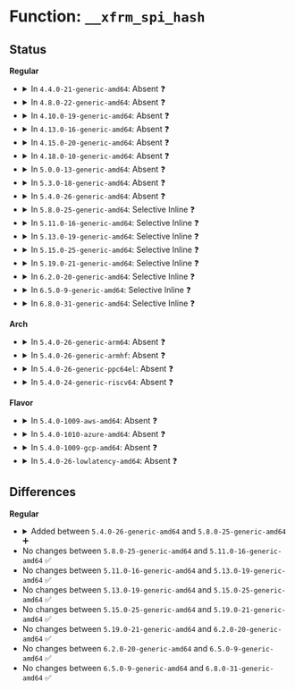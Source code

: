 # Function: <code>__xfrm_spi_hash</code>

## Status
<b>Regular</b>
<ul>
<li>
<details>
<summary>In <code>4.4.0-21-generic-amd64</code>: Absent ❓</summary>

```json
{
  "name": "__xfrm_spi_hash",
  "collision_type": "Unique Static",
  "inline_type": "Full",
  "funcs": [
    {
      "addr": 18446744071586940577,
      "name": "__xfrm_spi_hash",
      "external": false,
      "loc": "net/xfrm/xfrm_hash.h:119",
      "file": "net/xfrm/xfrm_state.c",
      "inline": "declared, inlined",
      "caller_inline": [
        "net/xfrm/xfrm_state.c:xfrm_hash_resize",
        "net/xfrm/xfrm_state.c:__xfrm_state_lookup",
        "net/xfrm/xfrm_state.c:xfrm_alloc_spi",
        "net/xfrm/xfrm_state.c:__xfrm_state_insert",
        "net/xfrm/xfrm_state.c:xfrm_state_find"
      ],
      "caller_func": []
    }
  ],
  "symbols": []
}
```
</details>
</li>
<li>
<details>
<summary>In <code>4.8.0-22-generic-amd64</code>: Absent ❓</summary>

```json
{
  "name": "__xfrm_spi_hash",
  "collision_type": "Unique Static",
  "inline_type": "Full",
  "funcs": [
    {
      "addr": 18446744071587390312,
      "name": "__xfrm_spi_hash",
      "external": false,
      "loc": "net/xfrm/xfrm_hash.h:119",
      "file": "net/xfrm/xfrm_state.c",
      "inline": "declared, inlined",
      "caller_inline": [
        "net/xfrm/xfrm_state.c:xfrm_alloc_spi",
        "net/xfrm/xfrm_state.c:__xfrm_state_insert",
        "net/xfrm/xfrm_state.c:xfrm_state_find",
        "net/xfrm/xfrm_state.c:__xfrm_state_lookup",
        "net/xfrm/xfrm_state.c:xfrm_hash_resize"
      ],
      "caller_func": []
    }
  ],
  "symbols": []
}
```
</details>
</li>
<li>
<details>
<summary>In <code>4.10.0-19-generic-amd64</code>: Absent ❓</summary>

```json
{
  "name": "__xfrm_spi_hash",
  "collision_type": "Unique Static",
  "inline_type": "Full",
  "funcs": [
    {
      "addr": 18446744071587598616,
      "name": "__xfrm_spi_hash",
      "external": false,
      "loc": "net/xfrm/xfrm_hash.h:119",
      "file": "net/xfrm/xfrm_state.c",
      "inline": "declared, inlined",
      "caller_inline": [
        "net/xfrm/xfrm_state.c:xfrm_alloc_spi",
        "net/xfrm/xfrm_state.c:__xfrm_state_insert",
        "net/xfrm/xfrm_state.c:xfrm_state_find",
        "net/xfrm/xfrm_state.c:__xfrm_state_lookup",
        "net/xfrm/xfrm_state.c:xfrm_hash_resize"
      ],
      "caller_func": []
    }
  ],
  "symbols": []
}
```
</details>
</li>
<li>
<details>
<summary>In <code>4.13.0-16-generic-amd64</code>: Absent ❓</summary>

```json
{
  "name": "__xfrm_spi_hash",
  "collision_type": "Unique Static",
  "inline_type": "Full",
  "funcs": [
    {
      "addr": 18446744071587741905,
      "name": "__xfrm_spi_hash",
      "external": false,
      "loc": "net/xfrm/xfrm_hash.h:119",
      "file": "net/xfrm/xfrm_state.c",
      "inline": "declared, inlined",
      "caller_inline": [
        "net/xfrm/xfrm_state.c:xfrm_alloc_spi",
        "net/xfrm/xfrm_state.c:__xfrm_state_insert",
        "net/xfrm/xfrm_state.c:xfrm_state_find",
        "net/xfrm/xfrm_state.c:__xfrm_state_lookup",
        "net/xfrm/xfrm_state.c:xfrm_hash_resize"
      ],
      "caller_func": []
    }
  ],
  "symbols": []
}
```
</details>
</li>
<li>
<details>
<summary>In <code>4.15.0-20-generic-amd64</code>: Absent ❓</summary>

```json
{
  "name": "__xfrm_spi_hash",
  "collision_type": "Unique Static",
  "inline_type": "Full",
  "funcs": [
    {
      "addr": 18446744071588268423,
      "name": "__xfrm_spi_hash",
      "external": false,
      "loc": "net/xfrm/xfrm_hash.h:120",
      "file": "net/xfrm/xfrm_state.c",
      "inline": "declared, inlined",
      "caller_inline": [
        "net/xfrm/xfrm_state.c:xfrm_alloc_spi",
        "net/xfrm/xfrm_state.c:__xfrm_state_insert",
        "net/xfrm/xfrm_state.c:xfrm_state_find",
        "net/xfrm/xfrm_state.c:__xfrm_state_lookup",
        "net/xfrm/xfrm_state.c:xfrm_hash_resize"
      ],
      "caller_func": []
    }
  ],
  "symbols": []
}
```
</details>
</li>
<li>
<details>
<summary>In <code>4.18.0-10-generic-amd64</code>: Absent ❓</summary>

```json
{
  "name": "__xfrm_spi_hash",
  "collision_type": "Unique Static",
  "inline_type": "Full",
  "funcs": [
    {
      "addr": 18446744071588624609,
      "name": "__xfrm_spi_hash",
      "external": false,
      "loc": "net/xfrm/xfrm_hash.h:120",
      "file": "net/xfrm/xfrm_state.c",
      "inline": "declared, inlined",
      "caller_inline": [
        "net/xfrm/xfrm_state.c:xfrm_alloc_spi",
        "net/xfrm/xfrm_state.c:__xfrm_state_insert",
        "net/xfrm/xfrm_state.c:xfrm_state_find",
        "net/xfrm/xfrm_state.c:__xfrm_state_lookup",
        "net/xfrm/xfrm_state.c:xfrm_hash_resize"
      ],
      "caller_func": []
    }
  ],
  "symbols": []
}
```
</details>
</li>
<li>
<details>
<summary>In <code>5.0.0-13-generic-amd64</code>: Absent ❓</summary>

```json
{
  "name": "__xfrm_spi_hash",
  "collision_type": "Unique Static",
  "inline_type": "Full",
  "funcs": [
    {
      "addr": 18446744071588837927,
      "name": "__xfrm_spi_hash",
      "external": false,
      "loc": "net/xfrm/xfrm_hash.h:119",
      "file": "net/xfrm/xfrm_state.c",
      "inline": "declared, inlined",
      "caller_inline": [
        "net/xfrm/xfrm_state.c:xfrm_alloc_spi",
        "net/xfrm/xfrm_state.c:__xfrm_state_insert",
        "net/xfrm/xfrm_state.c:xfrm_state_find",
        "net/xfrm/xfrm_state.c:__xfrm_state_lookup",
        "net/xfrm/xfrm_state.c:xfrm_hash_resize"
      ],
      "caller_func": []
    }
  ],
  "symbols": []
}
```
</details>
</li>
<li>
<details>
<summary>In <code>5.3.0-18-generic-amd64</code>: Absent ❓</summary>

```json
{
  "name": "__xfrm_spi_hash",
  "collision_type": "Unique Static",
  "inline_type": "Full",
  "funcs": [
    {
      "addr": 18446744071589271497,
      "name": "__xfrm_spi_hash",
      "external": false,
      "loc": "net/xfrm/xfrm_hash.h:119",
      "file": "net/xfrm/xfrm_state.c",
      "inline": "declared, inlined",
      "caller_inline": [
        "net/xfrm/xfrm_state.c:xfrm_alloc_spi",
        "net/xfrm/xfrm_state.c:__xfrm_state_insert",
        "net/xfrm/xfrm_state.c:xfrm_state_find",
        "net/xfrm/xfrm_state.c:__xfrm_state_lookup",
        "net/xfrm/xfrm_state.c:xfrm_hash_resize"
      ],
      "caller_func": []
    }
  ],
  "symbols": []
}
```
</details>
</li>
<li>
<details>
<summary>In <code>5.4.0-26-generic-amd64</code>: Absent ❓</summary>

```json
{
  "name": "__xfrm_spi_hash",
  "collision_type": "Unique Static",
  "inline_type": "Full",
  "funcs": [
    {
      "addr": 18446744071589496473,
      "name": "__xfrm_spi_hash",
      "external": false,
      "loc": "net/xfrm/xfrm_hash.h:119",
      "file": "net/xfrm/xfrm_state.c",
      "inline": "declared, inlined",
      "caller_inline": [
        "net/xfrm/xfrm_state.c:xfrm_alloc_spi",
        "net/xfrm/xfrm_state.c:__xfrm_state_insert",
        "net/xfrm/xfrm_state.c:xfrm_state_find",
        "net/xfrm/xfrm_state.c:__xfrm_state_lookup",
        "net/xfrm/xfrm_state.c:xfrm_hash_resize"
      ],
      "caller_func": []
    }
  ],
  "symbols": []
}
```
</details>
</li>
<li>
<details>
<summary>In <code>5.8.0-25-generic-amd64</code>: Selective Inline ❓</summary>

```c
unsigned int __xfrm_spi_hash(const xfrm_address_t * daddr, __be32 spi, u8 proto, short unsigned int family, unsigned int hmask)
```

```json
{
  "name": "__xfrm_spi_hash",
  "collision_type": "Unique Static",
  "inline_type": "Selective",
  "funcs": [
    {
      "addr": 18446744071590489358,
      "name": "__xfrm_spi_hash",
      "external": false,
      "loc": "net/xfrm/xfrm_hash.h:119",
      "file": "net/xfrm/xfrm_state.c",
      "inline": "declared, inlined",
      "caller_inline": [
        "net/xfrm/xfrm_state.c:xfrm_alloc_spi",
        "net/xfrm/xfrm_state.c:__xfrm_state_insert"
      ],
      "caller_func": [
        "net/xfrm/xfrm_state.c:xfrm_state_find"
      ]
    }
  ],
  "symbols": [
    {
      "addr": 18446744071590482544,
      "name": "__xfrm_spi_hash",
      "section": ".text",
      "bind": "STB_LOCAL",
      "size": 229
    }
  ]
}
```
</details>
</li>
<li>
<details>
<summary>In <code>5.11.0-16-generic-amd64</code>: Selective Inline ❓</summary>

```c
unsigned int __xfrm_spi_hash(const xfrm_address_t * daddr, __be32 spi, u8 proto, short unsigned int family, unsigned int hmask)
```

```json
{
  "name": "__xfrm_spi_hash",
  "collision_type": "Unique Static",
  "inline_type": "Selective",
  "funcs": [
    {
      "addr": 18446744071590548689,
      "name": "__xfrm_spi_hash",
      "external": false,
      "loc": "net/xfrm/xfrm_hash.h:119",
      "file": "net/xfrm/xfrm_state.c",
      "inline": "declared, inlined",
      "caller_inline": [
        "net/xfrm/xfrm_state.c:xfrm_alloc_spi",
        "net/xfrm/xfrm_state.c:__xfrm_state_insert"
      ],
      "caller_func": [
        "net/xfrm/xfrm_state.c:xfrm_state_find"
      ]
    }
  ],
  "symbols": [
    {
      "addr": 18446744071590541840,
      "name": "__xfrm_spi_hash",
      "section": ".text",
      "bind": "STB_LOCAL",
      "size": 229
    }
  ]
}
```
</details>
</li>
<li>
<details>
<summary>In <code>5.13.0-19-generic-amd64</code>: Selective Inline ❓</summary>

```c
unsigned int __xfrm_spi_hash(const xfrm_address_t * daddr, __be32 spi, u8 proto, short unsigned int family, unsigned int hmask)
```

```json
{
  "name": "__xfrm_spi_hash",
  "collision_type": "Unique Static",
  "inline_type": "Selective",
  "funcs": [
    {
      "addr": 18446744071590474001,
      "name": "__xfrm_spi_hash",
      "external": false,
      "loc": "net/xfrm/xfrm_hash.h:119",
      "file": "net/xfrm/xfrm_state.c",
      "inline": "declared, inlined",
      "caller_inline": [
        "net/xfrm/xfrm_state.c:xfrm_alloc_spi",
        "net/xfrm/xfrm_state.c:__xfrm_state_insert",
        "net/xfrm/xfrm_state.c:xfrm_hash_resize"
      ],
      "caller_func": [
        "net/xfrm/xfrm_state.c:xfrm_state_find"
      ]
    }
  ],
  "symbols": [
    {
      "addr": 18446744071590468864,
      "name": "__xfrm_spi_hash",
      "section": ".text",
      "bind": "STB_LOCAL",
      "size": 219
    }
  ]
}
```
</details>
</li>
<li>
<details>
<summary>In <code>5.15.0-25-generic-amd64</code>: Selective Inline ❓</summary>

```c
unsigned int __xfrm_spi_hash(const xfrm_address_t * daddr, __be32 spi, u8 proto, short unsigned int family, unsigned int hmask)
```

```json
{
  "name": "__xfrm_spi_hash",
  "collision_type": "Unique Static",
  "inline_type": "Selective",
  "funcs": [
    {
      "addr": 18446744071591277761,
      "name": "__xfrm_spi_hash",
      "external": false,
      "loc": "net/xfrm/xfrm_hash.h:119",
      "file": "net/xfrm/xfrm_state.c",
      "inline": "declared, inlined",
      "caller_inline": [
        "net/xfrm/xfrm_state.c:xfrm_alloc_spi",
        "net/xfrm/xfrm_state.c:__xfrm_state_insert"
      ],
      "caller_func": [
        "net/xfrm/xfrm_state.c:xfrm_state_find"
      ]
    }
  ],
  "symbols": [
    {
      "addr": 18446744071591270576,
      "name": "__xfrm_spi_hash",
      "section": ".text",
      "bind": "STB_LOCAL",
      "size": 219
    }
  ]
}
```
</details>
</li>
<li>
<details>
<summary>In <code>5.19.0-21-generic-amd64</code>: Selective Inline ❓</summary>

```c
unsigned int __xfrm_spi_hash(const xfrm_address_t * daddr, __be32 spi, u8 proto, short unsigned int family, unsigned int hmask)
```

```json
{
  "name": "__xfrm_spi_hash",
  "collision_type": "Unique Static",
  "inline_type": "Selective",
  "funcs": [
    {
      "addr": 18446744071592944196,
      "name": "__xfrm_spi_hash",
      "external": false,
      "loc": "net/xfrm/xfrm_hash.h:119",
      "file": "net/xfrm/xfrm_state.c",
      "inline": "declared, inlined",
      "caller_inline": [
        "net/xfrm/xfrm_state.c:xfrm_alloc_spi",
        "net/xfrm/xfrm_state.c:__xfrm_state_insert"
      ],
      "caller_func": [
        "net/xfrm/xfrm_state.c:xfrm_state_find"
      ]
    }
  ],
  "symbols": [
    {
      "addr": 18446744071592936592,
      "name": "__xfrm_spi_hash",
      "section": ".text",
      "bind": "STB_LOCAL",
      "size": 237
    }
  ]
}
```
</details>
</li>
<li>
<details>
<summary>In <code>6.2.0-20-generic-amd64</code>: Selective Inline ❓</summary>

```c
unsigned int __xfrm_spi_hash(const xfrm_address_t * daddr, __be32 spi, u8 proto, short unsigned int family, unsigned int hmask)
```

```json
{
  "name": "__xfrm_spi_hash",
  "collision_type": "Unique Static",
  "inline_type": "Selective",
  "funcs": [
    {
      "addr": 18446744071594827378,
      "name": "__xfrm_spi_hash",
      "external": false,
      "loc": "net/xfrm/xfrm_hash.h:119",
      "file": "net/xfrm/xfrm_state.c",
      "inline": "declared, inlined",
      "caller_inline": [
        "net/xfrm/xfrm_state.c:xfrm_alloc_spi",
        "net/xfrm/xfrm_state.c:__xfrm_state_insert"
      ],
      "caller_func": [
        "net/xfrm/xfrm_state.c:xfrm_state_find",
        "net/xfrm/xfrm_state.c:xfrm_state_find"
      ]
    }
  ],
  "symbols": [
    {
      "addr": 18446744071594819024,
      "name": "__xfrm_spi_hash",
      "section": ".text",
      "bind": "STB_LOCAL",
      "size": 237
    }
  ]
}
```
</details>
</li>
<li>
<details>
<summary>In <code>6.5.0-9-generic-amd64</code>: Selective Inline ❓</summary>

```c
unsigned int __xfrm_spi_hash(const xfrm_address_t * daddr, __be32 spi, u8 proto, short unsigned int family, unsigned int hmask)
```

```json
{
  "name": "__xfrm_spi_hash",
  "collision_type": "Unique Static",
  "inline_type": "Selective",
  "funcs": [
    {
      "addr": 18446744071595218797,
      "name": "__xfrm_spi_hash",
      "external": false,
      "loc": "net/xfrm/xfrm_hash.h:119",
      "file": "net/xfrm/xfrm_state.c",
      "inline": "declared, inlined",
      "caller_inline": [
        "net/xfrm/xfrm_state.c:xfrm_alloc_spi",
        "net/xfrm/xfrm_state.c:__xfrm_state_insert"
      ],
      "caller_func": [
        "net/xfrm/xfrm_state.c:xfrm_state_find",
        "net/xfrm/xfrm_state.c:xfrm_state_find"
      ]
    }
  ],
  "symbols": [
    {
      "addr": 18446744071595210496,
      "name": "__xfrm_spi_hash",
      "section": ".text",
      "bind": "STB_LOCAL",
      "size": 241
    }
  ]
}
```
</details>
</li>
<li>
<details>
<summary>In <code>6.8.0-31-generic-amd64</code>: Selective Inline ❓</summary>

```c
unsigned int __xfrm_spi_hash(const xfrm_address_t * daddr, __be32 spi, u8 proto, short unsigned int family, unsigned int hmask)
```

```json
{
  "name": "__xfrm_spi_hash",
  "collision_type": "Unique Static",
  "inline_type": "Selective",
  "funcs": [
    {
      "addr": 18446744071596059341,
      "name": "__xfrm_spi_hash",
      "external": false,
      "loc": "net/xfrm/xfrm_hash.h:119",
      "file": "net/xfrm/xfrm_state.c",
      "inline": "declared, inlined",
      "caller_inline": [
        "net/xfrm/xfrm_state.c:xfrm_alloc_spi",
        "net/xfrm/xfrm_state.c:__xfrm_state_insert"
      ],
      "caller_func": [
        "net/xfrm/xfrm_state.c:xfrm_state_find",
        "net/xfrm/xfrm_state.c:xfrm_state_find"
      ]
    }
  ],
  "symbols": [
    {
      "addr": 18446744071596051040,
      "name": "__xfrm_spi_hash",
      "section": ".text",
      "bind": "STB_LOCAL",
      "size": 241
    }
  ]
}
```
</details>
</li>
</ul>
<b>Arch</b>
<ul>
<li>
<details>
<summary>In <code>5.4.0-26-generic-arm64</code>: Absent ❓</summary>

```json
{
  "name": "__xfrm_spi_hash",
  "collision_type": "Unique Static",
  "inline_type": "Full",
  "funcs": [
    {
      "addr": 18446603336503164400,
      "name": "__xfrm_spi_hash",
      "external": false,
      "loc": "net/xfrm/xfrm_hash.h:119",
      "file": "net/xfrm/xfrm_state.c",
      "inline": "declared, inlined",
      "caller_inline": [
        "net/xfrm/xfrm_state.c:xfrm_alloc_spi",
        "net/xfrm/xfrm_state.c:__xfrm_state_insert",
        "net/xfrm/xfrm_state.c:xfrm_state_find",
        "net/xfrm/xfrm_state.c:__xfrm_state_lookup",
        "net/xfrm/xfrm_state.c:xfrm_hash_resize"
      ],
      "caller_func": []
    }
  ],
  "symbols": []
}
```
</details>
</li>
<li>
<details>
<summary>In <code>5.4.0-26-generic-armhf</code>: Absent ❓</summary>

```json
{
  "name": "__xfrm_spi_hash",
  "collision_type": "Unique Static",
  "inline_type": "Full",
  "funcs": [
    {
      "addr": 3235836040,
      "name": "__xfrm_spi_hash",
      "external": false,
      "loc": "net/xfrm/xfrm_hash.h:119",
      "file": "net/xfrm/xfrm_state.c",
      "inline": "declared, inlined",
      "caller_inline": [
        "net/xfrm/xfrm_state.c:xfrm_alloc_spi",
        "net/xfrm/xfrm_state.c:__xfrm_state_insert",
        "net/xfrm/xfrm_state.c:xfrm_state_find",
        "net/xfrm/xfrm_state.c:__xfrm_state_lookup",
        "net/xfrm/xfrm_state.c:xfrm_hash_resize"
      ],
      "caller_func": []
    }
  ],
  "symbols": []
}
```
</details>
</li>
<li>
<details>
<summary>In <code>5.4.0-26-generic-ppc64el</code>: Absent ❓</summary>

```json
{
  "name": "__xfrm_spi_hash",
  "collision_type": "Unique Static",
  "inline_type": "Full",
  "funcs": [
    {
      "addr": 13835058055296884412,
      "name": "__xfrm_spi_hash",
      "external": false,
      "loc": "net/xfrm/xfrm_hash.h:119",
      "file": "net/xfrm/xfrm_state.c",
      "inline": "declared, inlined",
      "caller_inline": [
        "net/xfrm/xfrm_state.c:xfrm_alloc_spi",
        "net/xfrm/xfrm_state.c:__xfrm_state_insert",
        "net/xfrm/xfrm_state.c:xfrm_state_find",
        "net/xfrm/xfrm_state.c:__xfrm_state_lookup",
        "net/xfrm/xfrm_state.c:xfrm_hash_resize"
      ],
      "caller_func": []
    }
  ],
  "symbols": []
}
```
</details>
</li>
<li>
<details>
<summary>In <code>5.4.0-24-generic-riscv64</code>: Absent ❓</summary>

```json
{
  "name": "__xfrm_spi_hash",
  "collision_type": "Unique Static",
  "inline_type": "Full",
  "funcs": [
    {
      "addr": 18446743936279205342,
      "name": "__xfrm_spi_hash",
      "external": false,
      "loc": "net/xfrm/xfrm_hash.h:119",
      "file": "net/xfrm/xfrm_state.c",
      "inline": "declared, inlined",
      "caller_inline": [
        "net/xfrm/xfrm_state.c:xfrm_alloc_spi",
        "net/xfrm/xfrm_state.c:__xfrm_state_insert",
        "net/xfrm/xfrm_state.c:xfrm_state_find",
        "net/xfrm/xfrm_state.c:__xfrm_state_lookup",
        "net/xfrm/xfrm_state.c:xfrm_hash_resize"
      ],
      "caller_func": []
    }
  ],
  "symbols": []
}
```
</details>
</li>
</ul>
<b>Flavor</b>
<ul>
<li>
<details>
<summary>In <code>5.4.0-1009-aws-amd64</code>: Absent ❓</summary>

```json
{
  "name": "__xfrm_spi_hash",
  "collision_type": "Unique Static",
  "inline_type": "Full",
  "funcs": [
    {
      "addr": 18446744071589100841,
      "name": "__xfrm_spi_hash",
      "external": false,
      "loc": "net/xfrm/xfrm_hash.h:119",
      "file": "net/xfrm/xfrm_state.c",
      "inline": "declared, inlined",
      "caller_inline": [
        "net/xfrm/xfrm_state.c:xfrm_alloc_spi",
        "net/xfrm/xfrm_state.c:__xfrm_state_insert",
        "net/xfrm/xfrm_state.c:xfrm_state_find",
        "net/xfrm/xfrm_state.c:__xfrm_state_lookup",
        "net/xfrm/xfrm_state.c:xfrm_hash_resize"
      ],
      "caller_func": []
    }
  ],
  "symbols": []
}
```
</details>
</li>
<li>
<details>
<summary>In <code>5.4.0-1010-azure-amd64</code>: Absent ❓</summary>

```json
{
  "name": "__xfrm_spi_hash",
  "collision_type": "Unique Static",
  "inline_type": "Full",
  "funcs": [
    {
      "addr": 18446744071588825881,
      "name": "__xfrm_spi_hash",
      "external": false,
      "loc": "net/xfrm/xfrm_hash.h:119",
      "file": "net/xfrm/xfrm_state.c",
      "inline": "declared, inlined",
      "caller_inline": [
        "net/xfrm/xfrm_state.c:xfrm_alloc_spi",
        "net/xfrm/xfrm_state.c:__xfrm_state_insert",
        "net/xfrm/xfrm_state.c:xfrm_state_find",
        "net/xfrm/xfrm_state.c:__xfrm_state_lookup",
        "net/xfrm/xfrm_state.c:xfrm_hash_resize"
      ],
      "caller_func": []
    }
  ],
  "symbols": []
}
```
</details>
</li>
<li>
<details>
<summary>In <code>5.4.0-1009-gcp-amd64</code>: Absent ❓</summary>

```json
{
  "name": "__xfrm_spi_hash",
  "collision_type": "Unique Static",
  "inline_type": "Full",
  "funcs": [
    {
      "addr": 18446744071589537705,
      "name": "__xfrm_spi_hash",
      "external": false,
      "loc": "net/xfrm/xfrm_hash.h:119",
      "file": "net/xfrm/xfrm_state.c",
      "inline": "declared, inlined",
      "caller_inline": [
        "net/xfrm/xfrm_state.c:xfrm_alloc_spi",
        "net/xfrm/xfrm_state.c:__xfrm_state_insert",
        "net/xfrm/xfrm_state.c:xfrm_state_find",
        "net/xfrm/xfrm_state.c:__xfrm_state_lookup",
        "net/xfrm/xfrm_state.c:xfrm_hash_resize"
      ],
      "caller_func": []
    }
  ],
  "symbols": []
}
```
</details>
</li>
<li>
<details>
<summary>In <code>5.4.0-26-lowlatency-amd64</code>: Absent ❓</summary>

```json
{
  "name": "__xfrm_spi_hash",
  "collision_type": "Unique Static",
  "inline_type": "Full",
  "funcs": [
    {
      "addr": 18446744071589585111,
      "name": "__xfrm_spi_hash",
      "external": false,
      "loc": "net/xfrm/xfrm_hash.h:119",
      "file": "net/xfrm/xfrm_state.c",
      "inline": "declared, inlined",
      "caller_inline": [
        "net/xfrm/xfrm_state.c:xfrm_alloc_spi",
        "net/xfrm/xfrm_state.c:__xfrm_state_insert",
        "net/xfrm/xfrm_state.c:xfrm_state_find",
        "net/xfrm/xfrm_state.c:__xfrm_state_lookup",
        "net/xfrm/xfrm_state.c:xfrm_hash_resize"
      ],
      "caller_func": []
    }
  ],
  "symbols": []
}
```
</details>
</li>
</ul>

## Differences
<b>Regular</b>
<ul>
<li>
<details>
<summary>Added between <code>5.4.0-26-generic-amd64</code> and <code>5.8.0-25-generic-amd64</code> ➕</summary>

```c
unsigned int __xfrm_spi_hash(const xfrm_address_t * daddr, __be32 spi, u8 proto, short unsigned int family, unsigned int hmask)
```
</details>
</li>
<li>
No changes between <code>5.8.0-25-generic-amd64</code> and <code>5.11.0-16-generic-amd64</code> ✅
</li>
<li>
No changes between <code>5.11.0-16-generic-amd64</code> and <code>5.13.0-19-generic-amd64</code> ✅
</li>
<li>
No changes between <code>5.13.0-19-generic-amd64</code> and <code>5.15.0-25-generic-amd64</code> ✅
</li>
<li>
No changes between <code>5.15.0-25-generic-amd64</code> and <code>5.19.0-21-generic-amd64</code> ✅
</li>
<li>
No changes between <code>5.19.0-21-generic-amd64</code> and <code>6.2.0-20-generic-amd64</code> ✅
</li>
<li>
No changes between <code>6.2.0-20-generic-amd64</code> and <code>6.5.0-9-generic-amd64</code> ✅
</li>
<li>
No changes between <code>6.5.0-9-generic-amd64</code> and <code>6.8.0-31-generic-amd64</code> ✅
</li>
</ul>

